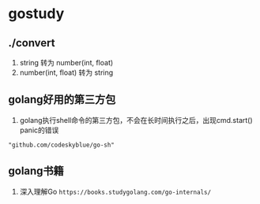 # gostudy

## ./convert
1. string 转为 number(int, float)
2. number(int, float) 转为 string

## golang好用的第三方包
1. golang执行shell命令的第三方包，不会在长时间执行之后，出现cmd.start() panic的错误
```
"github.com/codeskyblue/go-sh"
```

## golang书籍
1. 深入理解Go
`https://books.studygolang.com/go-internals/`
